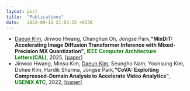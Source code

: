 ```yaml
---
layout: post
title:  "Publications"
date:   2022-09-12 21:03:35 +0530
---
```

- <U>Daeun Kim</U>, Jinwoo Hwang, Changhun Oh, Jongse Park,**"MixDiT: Accelerating Image Diffusion Transformer Inference with Mixed-Precision MX Quantization"**, <span style="color: green">**IEEE Computer Architecture Letters(CAL)**</span>, 2025, [[paper]][mixdit]
- Jinwoo Hwang, Minsu Kim, <U>Daeun Kim</U>, Seungho Nam, Yoonsung Kim, Dohee Kim, Hardik Sharma, Jongse Park,**"CoVA: Exploiting Compressed-Domain Analysis to Accelerate Video Analytics"**, <span style="color: green">**USENIX ATC**</span>, 2022, [[paper]][atc] 

[atc]: https://www.usenix.org/system/files/atc22-hwang.pdf
[mixdit]: https://arxiv.org/abs/2504.08398
